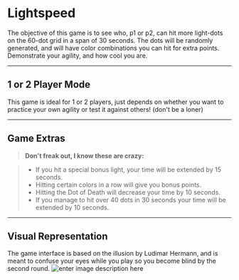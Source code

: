 Lightspeed
===================


The objective of this game is to see who, p1 or p2, can hit more light-dots on the 60-dot grid in a span of 30 seconds. The dots will be randomly generated, and will have color combinations you can hit for extra points. Demonstrate your agility, and how cool you are.

----------


1 or 2 Player Mode
-------------

This game is ideal for 1 or 2 players, just depends on whether you want to practice your own agility or test it against others! (don't be a loner)

----------

Game Extras
-------------------


> **Don't freak out, I know these are crazy:**

> - If you hit a special bonus light, your time will be extended by 15 seconds.
> - Hitting certain colors in a row will give you bonus points.
> - Hitting the Dot of Death will decrease your time by 10 seconds.
> - If you manage to hit over 40 dots in 30 seconds your time will be extended by 10 seconds.

----------


Visual Representation
--------------------
The game interface is based on the illusion by Ludimar Hermann, and is meant to confuse your eyes while you play so you become blind by the second round.
![enter image description here](http://www.geier.hu/Hermann/Scintill_Sinus_Geier.gif)
